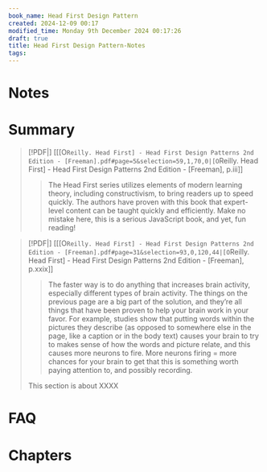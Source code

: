 ```yaml
---
book_name: Head First Design Pattern
created: 2024-12-09 00:17
modified_time: Monday 9th December 2024 00:17:26
draft: true
title: Head First Design Pattern-Notes
tags:
---
```

# Notes


# Summary

> [!PDF|] [[[O`Reilly. Head First] - Head First Design Patterns 2nd Edition - [Freeman].pdf#page=5&selection=59,1,70,0|[O`Reilly. Head First] - Head First Design Patterns 2nd Edition - [Freeman], p.iii]]
> > The Head First series utilizes elements of modern learning theory, including constructivism, to bring readers up to speed quickly. The authors have proven with this book that expert-level content can be taught quickly and efficiently. Make no mistake here, this is a serious JavaScript book, and yet, fun reading!
> 
>

> [!PDF|] [[[O`Reilly. Head First] - Head First Design Patterns 2nd Edition - [Freeman].pdf#page=31&selection=93,0,120,44|[O`Reilly. Head First] - Head First Design Patterns 2nd Edition - [Freeman], p.xxix]]
> > The faster way is to do anything that increases brain activity, especially different types of brain activity. The things on the previous page are a big part of the solution, and they’re all things that have been proven to help your brain work in your favor. For example, studies show that putting words within the pictures they describe (as opposed to somewhere else in the page, like a caption or in the body text) causes your brain to try to makes sense of how the words and picture relate, and this causes more neurons to fire. More neurons firing = more chances for your brain to get that this is something worth paying attention to, and possibly recording.
> 
> This section is about XXXX
> 
# FAQ

# Chapters
